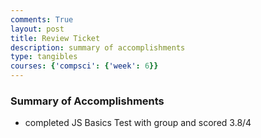 ```yaml
---
comments: True
layout: post
title: Review Ticket
description: summary of accomplishments
type: tangibles
courses: {'compsci': {'week': 6}}
---
```


### Summary of Accomplishments
- completed JS Basics Test with group and scored 3.8/4